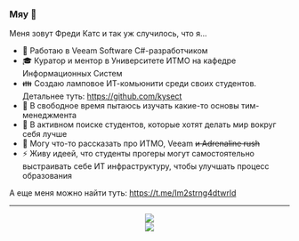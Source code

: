 ### Мяу 👋

Меня зовут Фреди Катс и так уж случилось, что я...

- 💼 Работаю в Veeam Software C#-разработчиком
- 🎓 Куратор и ментор в Университете ИТМО на кафедре Информационных Систем
- 👪 Создаю ламповое ИТ-комьюнити среди своих студентов. Детальнее туть: https://github.com/kysect
- 🌱 В свободное время пытаюсь изучать какие-то основы тим-менеджмента
- 🔭 В активном поиске студентов, которые хотят делать мир вокруг себя лучше
- 💬 Могу что-то рассказать про ИТМО, Veeam ~~и Adrenaline rush~~
- ⚡ Живу идеей, что студенты прогеры могут самостоятельно выстраивать себе ИТ инфраструктуру, чтобы улучшать процесс образования

А еще меня можно найти туть: https://t.me/Im2strng4dtwrld

---

<div align="center">
   <img src="https://github-readme-stats.vercel.app/api?username=inredikawb&show_icons=true&include_all_commits=true" />
</div>
<div align="center">
   <img src="https://github-profile-trophy.vercel.app/?username=inredikawb&rank=SECRET,SSS,SS,S,AAA,AA,A&theme=onedark&no-frame=true&margin-h=15" />
</div>
